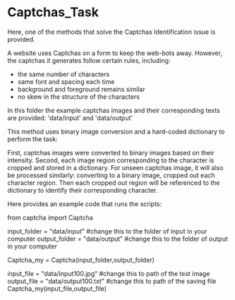 # Captchas_Task

Here, one of the methods that solve the Captchas Identification issue is provided.

A website uses Captchas on a form to keep the web-bots away. However, the captchas it generates follow certain rules, including:

- the same number of characters
- same font and spacing each time
- background and foreground remains similar
- no skew in the structure of the characters 

In this folder the example captchas images and their corresponding texts are provided: 'data/input' and 'data/output'

This method uses binary image conversion and a hard-coded dictionary to perform the task:

First, captchas images were converted to binary images based on their intensity. Second, each image region corresponding to the character is cropped and stored in a dictionary. For unseen captchas image, it will also be processed similarly: converting to a binary image, cropped out each character region. Then each cropped out region will be referenced to the dictionary to identify their corresponding character. 

Here provides an example code that runs the scripts:

from captcha import Captcha

input_folder = "data/input" #change this to the folder of input in your computer
output_folder = "data/output" #change this to the folder of output in your computer

Captcha_my = Captcha(input_folder,output_folder)

input_file = "data/input100.jpg" #change this to path of the test image
output_file = "data/output100.txt"  #change this to path of the saving file
Captcha_my(input_file,output_file)
